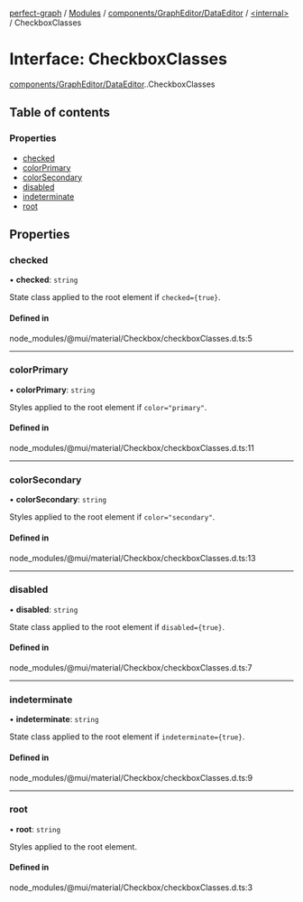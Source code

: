 [perfect-graph](../README.md) / [Modules](../modules.md) / [components/GraphEditor/DataEditor](../modules/components_GraphEditor_DataEditor.md) / [<internal\>](../modules/components_GraphEditor_DataEditor._internal_.md) / CheckboxClasses

# Interface: CheckboxClasses

[components/GraphEditor/DataEditor](../modules/components_GraphEditor_DataEditor.md).[<internal>](../modules/components_GraphEditor_DataEditor._internal_.md).CheckboxClasses

## Table of contents

### Properties

- [checked](components_GraphEditor_DataEditor._internal_.CheckboxClasses.md#checked)
- [colorPrimary](components_GraphEditor_DataEditor._internal_.CheckboxClasses.md#colorprimary)
- [colorSecondary](components_GraphEditor_DataEditor._internal_.CheckboxClasses.md#colorsecondary)
- [disabled](components_GraphEditor_DataEditor._internal_.CheckboxClasses.md#disabled)
- [indeterminate](components_GraphEditor_DataEditor._internal_.CheckboxClasses.md#indeterminate)
- [root](components_GraphEditor_DataEditor._internal_.CheckboxClasses.md#root)

## Properties

### checked

• **checked**: `string`

State class applied to the root element if `checked={true}`.

#### Defined in

node_modules/@mui/material/Checkbox/checkboxClasses.d.ts:5

___

### colorPrimary

• **colorPrimary**: `string`

Styles applied to the root element if `color="primary"`.

#### Defined in

node_modules/@mui/material/Checkbox/checkboxClasses.d.ts:11

___

### colorSecondary

• **colorSecondary**: `string`

Styles applied to the root element if `color="secondary"`.

#### Defined in

node_modules/@mui/material/Checkbox/checkboxClasses.d.ts:13

___

### disabled

• **disabled**: `string`

State class applied to the root element if `disabled={true}`.

#### Defined in

node_modules/@mui/material/Checkbox/checkboxClasses.d.ts:7

___

### indeterminate

• **indeterminate**: `string`

State class applied to the root element if `indeterminate={true}`.

#### Defined in

node_modules/@mui/material/Checkbox/checkboxClasses.d.ts:9

___

### root

• **root**: `string`

Styles applied to the root element.

#### Defined in

node_modules/@mui/material/Checkbox/checkboxClasses.d.ts:3
